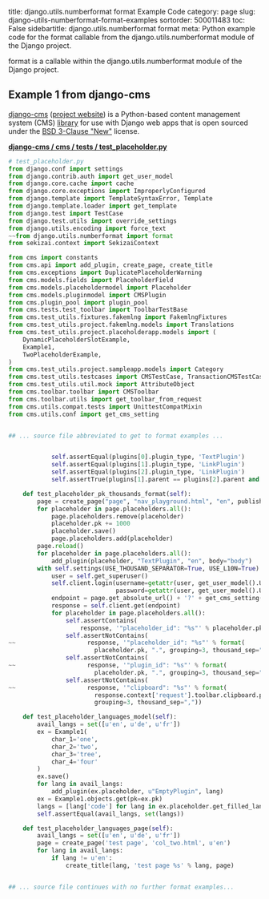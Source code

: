 title: django.utils.numberformat format Example Code
category: page
slug: django-utils-numberformat-format-examples
sortorder: 500011483
toc: False
sidebartitle: django.utils.numberformat format
meta: Python example code for the format callable from the django.utils.numberformat module of the Django project.


format is a callable within the django.utils.numberformat module of the Django project.


## Example 1 from django-cms
[django-cms](https://github.com/divio/django-cms)
([project website](https://www.django-cms.org/en/)) is a Python-based
content management system (CMS) [library](https://pypi.org/project/django-cms/)
for use with Django web apps that is open sourced under the
[BSD 3-Clause "New"](https://github.com/divio/django-cms/blob/develop/LICENSE)
license.

[**django-cms / cms / tests / test_placeholder.py**](https://github.com/divio/django-cms/blob/develop/cms/tests/test_placeholder.py)

```python
# test_placeholder.py
from django.conf import settings
from django.contrib.auth import get_user_model
from django.core.cache import cache
from django.core.exceptions import ImproperlyConfigured
from django.template import TemplateSyntaxError, Template
from django.template.loader import get_template
from django.test import TestCase
from django.test.utils import override_settings
from django.utils.encoding import force_text
~~from django.utils.numberformat import format
from sekizai.context import SekizaiContext

from cms import constants
from cms.api import add_plugin, create_page, create_title
from cms.exceptions import DuplicatePlaceholderWarning
from cms.models.fields import PlaceholderField
from cms.models.placeholdermodel import Placeholder
from cms.models.pluginmodel import CMSPlugin
from cms.plugin_pool import plugin_pool
from cms.tests.test_toolbar import ToolbarTestBase
from cms.test_utils.fixtures.fakemlng import FakemlngFixtures
from cms.test_utils.project.fakemlng.models import Translations
from cms.test_utils.project.placeholderapp.models import (
    DynamicPlaceholderSlotExample,
    Example1,
    TwoPlaceholderExample,
)
from cms.test_utils.project.sampleapp.models import Category
from cms.test_utils.testcases import CMSTestCase, TransactionCMSTestCase
from cms.test_utils.util.mock import AttributeObject
from cms.toolbar.toolbar import CMSToolbar
from cms.toolbar.utils import get_toolbar_from_request
from cms.utils.compat.tests import UnittestCompatMixin
from cms.utils.conf import get_cms_setting


## ... source file abbreviated to get to format examples ...


            self.assertEqual(plugins[0].plugin_type, 'TextPlugin')
            self.assertEqual(plugins[1].plugin_type, 'LinkPlugin')
            self.assertEqual(plugins[2].plugin_type, 'LinkPlugin')
            self.assertTrue(plugins[1].parent == plugins[2].parent and plugins[1].parent == plugins[0])

    def test_placeholder_pk_thousands_format(self):
        page = create_page("page", "nav_playground.html", "en", published=True)
        for placeholder in page.placeholders.all():
            page.placeholders.remove(placeholder)
            placeholder.pk += 1000
            placeholder.save()
            page.placeholders.add(placeholder)
        page.reload()
        for placeholder in page.placeholders.all():
            add_plugin(placeholder, "TextPlugin", "en", body="body")
        with self.settings(USE_THOUSAND_SEPARATOR=True, USE_L10N=True):
            user = self.get_superuser()
            self.client.login(username=getattr(user, get_user_model().USERNAME_FIELD),
                              password=getattr(user, get_user_model().USERNAME_FIELD))
            endpoint = page.get_absolute_url() + '?' + get_cms_setting('CMS_TOOLBAR_URL__EDIT_ON')
            response = self.client.get(endpoint)
            for placeholder in page.placeholders.all():
                self.assertContains(
                    response, '"placeholder_id": "%s"' % placeholder.pk)
                self.assertNotContains(
~~                    response, '"placeholder_id": "%s"' % format(
                        placeholder.pk, ".", grouping=3, thousand_sep=","))
                self.assertNotContains(
~~                    response, '"plugin_id": "%s"' % format(
                        placeholder.pk, ".", grouping=3, thousand_sep=","))
                self.assertNotContains(
~~                    response, '"clipboard": "%s"' % format(
                        response.context['request'].toolbar.clipboard.pk, ".",
                        grouping=3, thousand_sep=","))

    def test_placeholder_languages_model(self):
        avail_langs = set([u'en', u'de', u'fr'])
        ex = Example1(
            char_1='one',
            char_2='two',
            char_3='tree',
            char_4='four'
        )
        ex.save()
        for lang in avail_langs:
            add_plugin(ex.placeholder, u"EmptyPlugin", lang)
        ex = Example1.objects.get(pk=ex.pk)
        langs = [lang['code'] for lang in ex.placeholder.get_filled_languages()]
        self.assertEqual(avail_langs, set(langs))

    def test_placeholder_languages_page(self):
        avail_langs = set([u'en', u'de', u'fr'])
        page = create_page('test page', 'col_two.html', u'en')
        for lang in avail_langs:
            if lang != u'en':
                create_title(lang, 'test page %s' % lang, page)


## ... source file continues with no further format examples...

```

